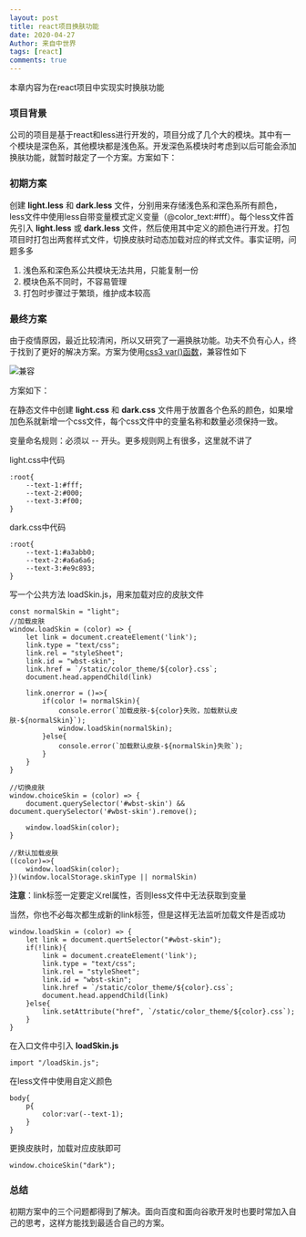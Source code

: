 ```yaml
---
layout: post
title: react项目换肤功能
date: 2020-04-27
Author: 来自中世界
tags: [react]
comments: true
---
```

本章内容为在react项目中实现实时换肤功能

### 项目背景

公司的项目是基于react和less进行开发的，项目分成了几个大的模块。其中有一个模块是深色系，其他模块都是浅色系。开发深色系模块时考虑到以后可能会添加换肤功能，就暂时敲定了一个方案。方案如下：

### 初期方案

创建 **light.less** 和 **dark.less** 文件，分别用来存储浅色系和深色系所有颜色，less文件中使用less自带变量模式定义变量（@color_text:#fff）。每个less文件首先引入 **light.less** 或 **dark.less** 文件，然后使用其中定义的颜色进行开发。打包项目时打包出两套样式文件，切换皮肤时动态加载对应的样式文件。事实证明，问题多多

1. 浅色系和深色系公共模块无法共用，只能复制一份
2. 模块色系不同时，不容易管理
3. 打包时步骤过于繁琐，维护成本较高

### 最终方案

由于疫情原因，最近比较清闲，所以又研究了一遍换肤功能。功夫不负有心人，终于找到了更好的解决方案。方案为使用[css3 var()函数](https://www.runoob.com/cssref/func-var.html)，兼容性如下

![兼容](https://mygittime.github.io/myblog/images/react-skin/1.png)

方案如下：

在静态文件中创建 **light.css** 和 **dark.css** 文件用于放置各个色系的颜色，如果增加色系就新增一个css文件，每个css文件中的变量名称和数量必须保持一致。

变量命名规则：必须以 -- 开头。更多规则网上有很多，这里就不讲了

light.css中代码

    :root{
        --text-1:#fff;
        --text-2:#000;
        --text-3:#f00;
    }
dark.css中代码

    :root{
        --text-1:#a3abb0;
        --text-2:#a6a6a6;
        --text-3:#e9c893;
    }

写一个公共方法 loadSkin.js，用来加载对应的皮肤文件

    const normalSkin = "light";
    //加载皮肤
    window.loadSkin = (color) => {
        let link = document.createElement('link');
        link.type = "text/css";
        link.rel = "styleSheet";
        link.id = "wbst-skin";
        link.href = `/static/color_theme/${color}.css`;
        document.head.appendChild(link)

        link.onerror = ()=>{
            if(color != normalSkin){
                console.error(`加载皮肤-${color}失败，加载默认皮肤-${normalSkin}`);
                window.loadSkin(normalSkin);
            }else{
                console.error(`加载默认皮肤-${normalSkin}失败`);
            }
        }
    }

    //切换皮肤
    window.choiceSkin = (color) => {
        document.querySelector('#wbst-skin') && document.querySelector('#wbst-skin').remove();

        window.loadSkin(color);
    }

    //默认加载皮肤
    ((color)=>{
        window.loadSkin(color);
    })(window.localStorage.skinType || normalSkin)

**注意**：link标签一定要定义rel属性，否则less文件中无法获取到变量

当然，你也不必每次都生成新的link标签，但是这样无法监听加载文件是否成功

    window.loadSkin = (color) => {
        let link = document.quertSelector("#wbst-skin");
        if(!link){
            link = document.createElement('link');
            link.type = "text/css";
            link.rel = "styleSheet";
            link.id = "wbst-skin";
            link.href = `/static/color_theme/${color}.css`;
            document.head.appendChild(link)
        }else{
            link.setAttribute("href", `/static/color_theme/${color}.css`);
        }
    }

在入口文件中引入 **loadSkin.js**

    import "/loadSkin.js";

在less文件中使用自定义颜色

    body{
        p{
            color:var(--text-1);
        }
    }

更换皮肤时，加载对应皮肤即可

    window.choiceSkin("dark");

### 总结

初期方案中的三个问题都得到了解决。面向百度和面向谷歌开发时也要时常加入自己的思考，这样方能找到最适合自己的方案。